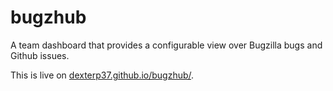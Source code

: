 # bugzhub
A team dashboard that provides a configurable view over Bugzilla bugs and Github issues.

This is live on [dexterp37.github.io/bugzhub/](https://dexterp37.github.io/bugzhub/).
